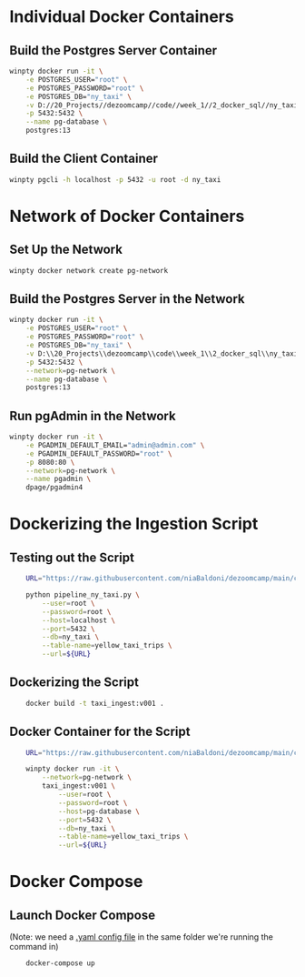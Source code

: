 # Individual Docker Containers

## Build the Postgres Server Container
```bash
winpty docker run -it \
    -e POSTGRES_USER="root" \
    -e POSTGRES_PASSWORD="root" \
    -e POSTGRES_DB="ny_taxi" \
    -v D://20_Projects//dezoomcamp//code//week_1//2_docker_sql//ny_taxi_postgres_data:/var/lib/postgresql/data \
    -p 5432:5432 \
    --name pg-database \
    postgres:13

```

## Build the Client Container
```bash
winpty pgcli -h localhost -p 5432 -u root -d ny_taxi
```

# Network of Docker Containers

## Set Up the Network
```bash
winpty docker network create pg-network
```

## Build the Postgres Server in the Network
```bash
winpty docker run -it \
    -e POSTGRES_USER="root" \
    -e POSTGRES_PASSWORD="root" \
    -e POSTGRES_DB="ny_taxi" \
    -v D:\\20_Projects\\dezoomcamp\\code\\week_1\\2_docker_sql\\ny_taxi_postgres_data:/var/lib/postgresql/data \
    -p 5432:5432 \
    --network=pg-network \
    --name pg-database \
    postgres:13
```

## Run pgAdmin in the Network
```bash
winpty docker run -it \
    -e PGADMIN_DEFAULT_EMAIL="admin@admin.com" \
    -e PGADMIN_DEFAULT_PASSWORD="root" \
    -p 8080:80 \
    --network=pg-network \
    --name pgadmin \
    dpage/pgadmin4
```

# Dockerizing the Ingestion Script

## Testing out the Script
```bash
    URL="https://raw.githubusercontent.com/niaBaldoni/dezoomcamp/main/code/week_1/2_docker_sql/yellow_tripdata_2021-01.parquet"

    python pipeline_ny_taxi.py \
        --user=root \
        --password=root \
        --host=localhost \
        --port=5432 \
        --db=ny_taxi \
        --table-name=yellow_taxi_trips \
        --url=${URL}
```

## Dockerizing the Script
```bash
    docker build -t taxi_ingest:v001 .
```

## Docker Container for the Script
```bash
    URL="https://raw.githubusercontent.com/niaBaldoni/dezoomcamp/main/code/week_1/2_docker_sql/yellow_tripdata_2021-01.parquet"

    winpty docker run -it \
        --network=pg-network \
        taxi_ingest:v001 \
            --user=root \
            --password=root \
            --host=pg-database \
            --port=5432 \
            --db=ny_taxi \
            --table-name=yellow_taxi_trips \
            --url=${URL}
```

# Docker Compose

## Launch Docker Compose
(Note: we need a [.yaml config file](docker-compose.yaml) in the same folder we're running the command in)

```bash
    docker-compose up
```